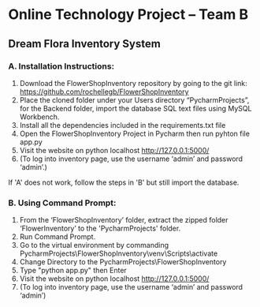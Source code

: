 #   Online Technology Project – Team B
##  Dream Flora Inventory System
### A. Installation Instructions:
1.	Download the FlowerShopInventory repository by going to the git link: 
https://github.com/rochellegb/FlowerShopInventory
2.	Place the cloned folder under your Users directory “PycharmProjects”, for the Backend folder, import the database SQL text files using MySQL Workbench.
3.  Install all the dependencies included in the requirements.txt file
4.	Open the FlowerShopInventory Project in Pycharm then run pyhton file app.py 
5.  Visit the website on python localhost http://127.0.0.1:5000/
6. (To log into inventory page, use the username ‘admin’ and password ‘admin’.)

If 'A' does not work, follow the steps in 'B' but still import the database.

### B. Using Command Prompt:
1.	From the ‘FlowerShopInventory’ folder, extract the zipped folder ‘FlowerInventory’ to the 'PycharmProjects' folder.
2.	Run Command Prompt.
3.	Go to the virtual environment by commanding PycharmProjects\FlowerShopInventory\venv\Scripts\activate
4.	Change Directory to the PycharmProjects\FlowerShopInventory
5.	Type "python app.py" then Enter
6.	Visit the website on python localhost http://127.0.0.1:5000/
7. (To log into inventory page, use the username ‘admin’ and password ‘admin’)
